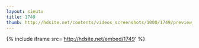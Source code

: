 ```yaml
---
layout: sieutv
title: 1749
thumb: http://hdsite.net/contents/videos_screenshots/1000/1749/preview_360p.mp4.jpg
---
```

{% include iframe src='http://hdsite.net/embed/1749' %}
 
